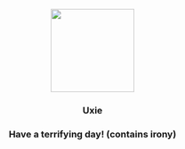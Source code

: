 <p align="center">
    <img src="https://raw.githubusercontent.com/PokeAPI/sprites/master/sprites/pokemon/480.png" width="150" height="150">
</p>
<h3 align="center"> <b>Uxie</b></h3>
<h3 align="center">Have a terrifying day! (contains irony)</h3>
